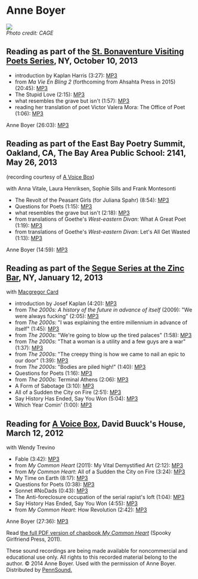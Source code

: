 [](http://www.anneboyer.com/)

Anne Boyer
==========

![](http://media.sas.upenn.edu/pennsound/misc/Images/Boyer-Anne.jpg)  
*Photo credit: CAGE*

Reading as part of the [St. Bonaventure Visiting Poets Series](http://writing.upenn.edu/pennsound/x/St-Bonaventure.php), NY, October 10, 2013
---------------------------------------------------------------------------------------------------------------------------------------------

-   introduction by Kaplan Harris (3:27): [MP3](http://media.sas.upenn.edu/pennsound/groups/St-Bonaventure/Boyer-Anne_01_Intro-by-Kaplan-Harris_St-Bonvanent_NY_10-10-13.mp3)
-   from *Ma Vie En Bling 2* (forthcoming from Ahsahta Press in 2015) (20:45): [MP3](http://media.sas.upenn.edu/pennsound/groups/St-Bonaventure/Boyer/Boyer-Anne_02_from%20Ma-Vie-En-Bling-2_St-Bonavent_NY_10-10-13.mp3)
-   The Stupid Love (2:15): [MP3](http://media.sas.upenn.edu/pennsound/groups/St-Bonaventure/Boyer/Boyer-Anne_03_The-Stupid-Love_St-Bonavent_NY_10-10-13.mp3)
-   what resembles the grave but isn't (1:57): [MP3](http://media.sas.upenn.edu/pennsound/groups/St-Bonaventure/Boyer/Boyer-Anne_04_What-Resembles-the-Grave_St-Bonavent_NY_10-10-13.mp3)
-   reading her translation of poet Victor Valera Mora: The Office of Poet (1:06): [MP3](http://media.sas.upenn.edu/pennsound/groups/St-Bonaventure/Boyer/Boyer-Anne_05_The-Office-of-Poet_St-Bonavent_NY_10-10-13.mp3)

Anne Boyer (26:03): [MP3](http://media.sas.upenn.edu/pennsound/groups/St-Bonaventure/Boyer-Anne_02_Reading_St-Bonvanent_NY_10-10-13.mp3)

  

Reading as part of the East Bay Poetry Summit, Oakland, CA, The Bay Area Public School: 2141, May 26, 2013
----------------------------------------------------------------------------------------------------------

(recording courtesy of [A Voice Box](http://writing.upenn.edu/pennsound/x/A-Voice-Box.php))

with Anna Vitale, Laura Henriksen, Sophie Sills and Frank Montesonti

-   The Revolt of the Peasant Girls (for Juliana Spahr) (8:54): [MP3](http://media.sas.upenn.edu/pennsound/authors/Boyer/Anne-Boyer_01_The-Revolt_East-Bay-Poetry-Summit_Oakland-CA_5-26-13.mp3)
-   Questions for Poets (1:15): [MP3](http://media.sas.upenn.edu/pennsound/authors/Boyer/Anne-Boyer_02_Questions-for-Poets_East-Bay-Poetry-Summit_Oakland-CA_5-26-13.mp3)
-   what resembles the grave but isn't (2:18): [MP3](http://media.sas.upenn.edu/pennsound/authors/Boyer/Anne-Boyer_03_What-Resembles-the-Grave_East-Bay-Poetry-Summit_Oakland-CA_5-26-13.mp3)
-   from translations of Goethe's *West-eastern Divan*: What A Great Poet (1:19): [MP3](http://media.sas.upenn.edu/pennsound/authors/Boyer/Anne-Boyer_04_What-A-Great-Poet_East-Bay-Poetry-Summit_Oakland-CA_5-26-13.mp3)
-   from translations of Goethe's *West-eastern Divan*: Let's All Get Wasted (1:13): [MP3](http://media.sas.upenn.edu/pennsound/authors/Boyer/Anne-Boyer_05_Lets-All-Get-Wasted_East-Bay-Poetry-Summit_Oakland-CA_5-26-13.mp3)

Anne Boyer (14:59): [MP3](http://media.sas.upenn.edu/pennsound/authors/Boyer/Anne-Boyer_Complete-Recording_East-Bay-Poetry-Summit_Oakland-CA_5-26-13.mp3)

  

Reading as part of the [Segue Series at the Zinc Bar](http://writing.upenn.edu/pennsound/x/Segue-ZINC.php), NY, January 12, 2013
--------------------------------------------------------------------------------------------------------------------------------

with [Macgregor Card](http://writing.upenn.edu/pennsound/x/Segue-ZINC.php#1-12-13)

-   introduction by Josef Kaplan (4:20): [MP3](http://media.sas.upenn.edu/pennsound/groups/Segue-Zinc-Bar/Boyer-Anne_01_Intro_Segue_Zinc-Bar_01-12-13.mp3)
-   from *The 2000s: A history of the future in advance of itself* (2009): "We were always fucking" (2:05): [MP3](http://media.sas.upenn.edu/pennsound/groups/Segue-Zinc-Bar/Boyer/Boyer-Anne_02_We-Were-Always-Fucking_Segue_Zinc-Bar_01-12-13.mp3)
-   from *The 2000s*: "I was explaining the entire millennium in advance of itself" (1:45): [MP3](http://media.sas.upenn.edu/pennsound/groups/Segue-Zinc-Bar/Boyer/Boyer-Anne_03_I-Was-Explaining_Segue_Zinc-Bar_01-12-13.mp3)
-   from *The 2000s*: "We're going to blow up the tired palaces" (1:58): [MP3](http://media.sas.upenn.edu/pennsound/groups/Segue-Zinc-Bar/Boyer/Boyer-Anne_04_Were-Going-to-Blow_Segue_Zinc-Bar_01-12-13.mp3)
-   from *The 2000s*: "That a woman is a utility and a few guys are a war" (1:37): [MP3](http://media.sas.upenn.edu/pennsound/groups/Segue-Zinc-Bar/Boyer/Boyer-Anne_05_That-a-Woman_Segue_Zinc-Bar_01-12-13.mp3)
-   from *The 2000s*: "The creepy thing is how we came to nail an epic to our door" (1:39): [MP3](http://media.sas.upenn.edu/pennsound/groups/Segue-Zinc-Bar/Boyer/Boyer-Anne_06_The-Creepy-Thing-Is_Segue_Zinc-Bar_01-12-13.mp3)
-   from *The 2000s*: "Bodies are piled high!" (1:40): [MP3](http://media.sas.upenn.edu/pennsound/groups/Segue-Zinc-Bar/Boyer/Boyer-Anne_07_Bodies-Are-Piled-High_Segue_Zinc-Bar_01-12-13.mp3)
-   Questions for Poets (1:16): [MP3](http://media.sas.upenn.edu/pennsound/groups/Segue-Zinc-Bar/Boyer/Boyer-Anne_08_Questions-for-Poets_Segue_Zinc-Bar_01-12-13.mp3)
-   from *The 2000s*: Terminal Athens (2:06): [MP3](http://media.sas.upenn.edu/pennsound/groups/Segue-Zinc-Bar/Boyer/Boyer-Anne_09_Terminal-Athens_Segue_Zinc-Bar_01-12-13.mp3)
-   A Form of Sabotage (3:10): [MP3](http://media.sas.upenn.edu/pennsound/groups/Segue-Zinc-Bar/Boyer/Boyer-Anne_10_A-Form-of-Sabotage_Segue_Zinc-Bar_01-12-13.mp3)
-   All of a Sudden the City on Fire (2:51): [MP3](http://media.sas.upenn.edu/pennsound/groups/Segue-Zinc-Bar/Boyer/Boyer-Anne_11_All-of-a-Sudden_Segue_Zinc-Bar_01-12-13.mp3)
-   Say History Has Ended, Say You Won (5:04): [MP3](http://media.sas.upenn.edu/pennsound/groups/Segue-Zinc-Bar/Boyer/Boyer-Anne_12_Say-History-Has-Ended_Segue_Zinc-Bar_01-12-13.mp3)
-   Which Year Comin' (1:00): [MP3](http://media.sas.upenn.edu/pennsound/groups/Segue-Zinc-Bar/Boyer/Boyer-Anne_13_Which-Year-Comin_Segue_Zinc-Bar_01-12-13.mp3)

  

Reading for [A Voice Box](http://writing.upenn.edu/pennsound/x/A-Voice-Box.php), David Buuck's House, March 12, 2012
--------------------------------------------------------------------------------------------------------------------

with Wendy Trevino

-   Fable (3:42): [MP3](http://media.sas.upenn.edu/pennsound/authors/Boyer/Boyer-Anne_01_Fable_A-Voice-Box_Buucks-House_3-12-12.mp3)
-   from *My Common Heart* (2011): My Vital Demystified Art (2:12): [MP3](http://media.sas.upenn.edu/pennsound/authors/Boyer/Boyer-Anne_02_My-Vital-Demystified-Art_A-Voice-Box_Buucks-House_3-12-12.mp3)
-   from *My Common Heart*: All of a Sudden the City on Fire (3:24): [MP3](http://media.sas.upenn.edu/pennsound/authors/Boyer/Boyer-Anne_03_All-of-a-Sudden_A-Voice-Box_Buucks-House_3-12-12.mp3)
-   My Time on Earth (8:17): [MP3](http://media.sas.upenn.edu/pennsound/authors/Boyer/Boyer-Anne_04_My-Time-on-Earth_A-Voice-Box_Buucks-House_3-12-12.mp3)
-   Questions for Poets (0:38): [MP3](http://media.sas.upenn.edu/pennsound/authors/Boyer/Boyer-Anne_05_Questions-for-Poets_A-Voice-Box_Buucks-House_3-12-12.mp3)
-   Sonnet \#NoDads (0:43): [MP3](http://media.sas.upenn.edu/pennsound/authors/Boyer/Boyer-Anne_06_Sonnet-No-Dads_A-Voice-Box_Buucks-House_3-12-12.mp3)
-   The Anti-foreclosure occupation of the serial rapist's loft (1:04): [MP3](http://media.sas.upenn.edu/pennsound/authors/Boyer/%20Boyer-Anne_07_The-Anti-Foreclosure-Occupation_A-Voice-Box_Buucks-House_3-12-12.mp3)
-   Say History Has Ended, Say You Won (4:55): [MP3](http://media.sas.upenn.edu/pennsound/authors/Boyer/Boyer-Anne_08_Say-History-Has-Ended_A-Voice-Box_Buucks-House_3-12-12.mp3)
-   from *My Common Heart*: How Revolution (2:42): [MP3](http://media.sas.upenn.edu/pennsound/authors/Boyer/Boyer-Anne_09_How-Revolution_A-Voice-Box_Buucks-House_3-12-12.mp3)

Anne Boyer (27:36): [MP3](http://media.sas.upenn.edu/pennsound/authors/Boyer/Boyer-Anne_Complete-Reading_A-Voice-Box_Buucks-House_3-12-12.mp3)

Read [the full PDF version of chapbook *My Common Heart*](http://media.sas.upenn.edu/pennsound/authors/Boyer/anneboyermycommonheart.pdf) (Spooky Girlfriend Press, 2011).

  

These sound recordings are being made available for noncommercial and educational use only.
All rights to this recorded material belong to the author. © 2014 Anne Boyer.
Used with the permission of Anne Boyer. Distributed by [PennSound.](../index.html)
